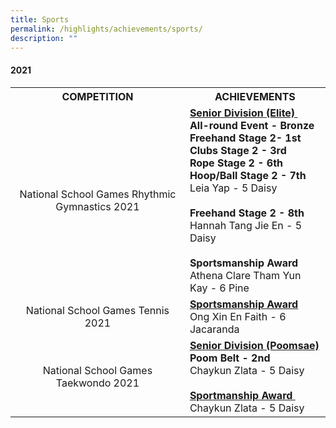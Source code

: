 ```yaml
---
title: Sports
permalink: /highlights/achievements/sports/
description: ""
---
```

<h4><strong>2021</strong></h4>
<table>
<tbody>
<tr>
<th style="text-align: center;">COMPETITION</th>
<th style="text-align: center;">ACHIEVEMENTS</th>
</tr>
<tr>
<td style="text-align: center;">National School Games Rhythmic Gymnastics 2021</td>
<td>
<div><strong><u>Senior Division (Elite)&nbsp;</u></strong></div>
<div><strong>All-round Event - Bronze</strong></div>
<div><strong>Freehand Stage 2- 1st</strong></div>
<div><strong>Clubs Stage 2 - 3rd</strong></div>
<div><strong>Rope Stage 2 - 6th</strong></div>
<div><strong>Hoop/Ball Stage 2 - 7th&nbsp;</strong></div>
<div>Leia Yap - 5 Daisy</div>
<div>&nbsp;</div>
<div><strong>Freehand Stage 2 - 8th&nbsp;</strong></div>
<div>Hannah Tang Jie En - 5 Daisy&nbsp;</div>
<div>&nbsp;</div>
<div><strong>Sportsmanship Award&nbsp;</strong></div>
<div>Athena Clare Tham Yun Kay - 6 Pine</div>
</td>
</tr>
<tr>
<td style="text-align: center;">National School Games Tennis 2021</td>
<td>
<div><strong><u>Sportsmanship Award</u></strong></div>
<div>Ong Xin En Faith - 6 Jacaranda&nbsp;</div>
</td>
</tr>
<tr>
<td style="text-align: center;">National School Games Taekwondo 2021</td>
<td>
<div><strong><u>Senior Division (Poomsae)</u></strong></div>
<div><strong>Poom Belt - 2nd&nbsp;</strong></div>
<div>Chaykun Zlata - 5 Daisy</div>
<div>&nbsp;</div>
<div><strong><u>Sportmanship Award&nbsp;</u></strong></div>
<div>Chaykun Zlata - 5 Daisy&nbsp;</div>
</td>
</tr>
</tbody>
</table>